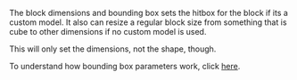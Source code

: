 The block dimensions and bounding box sets the hitbox for the block if its a custom model. 
It also can resize a regular block size from something that is cube to other dimensions if no custom model is used.

This will only set the dimensions, not the shape, though.

To understand how bounding box parameters work, click [here](https://mcreator.net/wiki/block-dimensions-and-bonding-box).